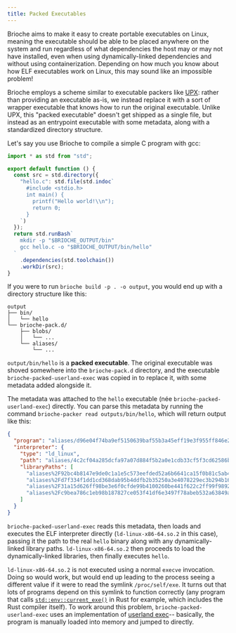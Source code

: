 ```yaml
---
title: Packed Executables
---
```


Brioche aims to make it easy to create portable executables on Linux, meaning the executable should be able to be placed anywhere on the system and run regardless of what dependencies the host may or may not have installed, even when using dynamically-linked dependencies and without using containerization. Depending on how much you know about how ELF executables work on Linux, this may sound like an impossible problem!

Brioche employs a scheme similar to executable packers like [UPX](https://upx.github.io/): rather than providing an executable as-is, we instead replace it with a sort of wrapper executable that knows how to run the original executable. Unlike UPX, this "packed executable" doesn't get shipped as a single file, but instead as an entrypoint executable with some metadata, along with a standardized directory structure.

Let's say you use Brioche to compile a simple C program with gcc:

```ts
import * as std from "std";

export default function () {
  const src = std.directory({
    "hello.c": std.file(std.indoc`
      #include <stdio.h>
      int main() {
        printf("Hello world!\\n");
        return 0;
      }
    `)
  });
  return std.runBash`
    mkdir -p "$BRIOCHE_OUTPUT/bin"
    gcc hello.c -o "$BRIOCHE_OUTPUT/bin/hello"
  `
    .dependencies(std.toolchain())
    .workDir(src);
}
```

If you were to run `brioche build -p . -o output`, you would end up with a directory structure like this:

```
output
├── bin/
│   └── hello
└── brioche-pack.d/
    ├── blobs/
    │   └── ...
    └── aliases/
        └── ...
```

`output/bin/hello` is a **packed executable**. The original executable was shoved somewhere into the `brioche-pack.d` directory, and the executable `brioche-packed-userland-exec` was copied in to replace it, with some metadata added alongside it.

The metadata was attached to the `hello` executable (née `brioche-packed-userland-exec`) directly. You can parse this metadata by running the command `brioche-packer read outputs/bin/hello`, which will return output like this:

```json
{
  "program": "aliases/d96e04f74ba9ef5150639baf55b3a45eff19e3f955ff846e2626b19807e0cf17.x/hello",
  "interpreter": {
    "type": "ld_linux",
    "path": "aliases/4c2cf04a285dcfa97a07d884f5b2a0e1cdb33cf5f3cd62586b749804010d1018.x/ld-linux-x86-64.so.2",
    "libraryPaths": [
      "aliases%2F92bc4b8147e9de0c1a1e5c573eefded52a6b6641ca15f0b81c5ab42b0f05bd24.x",
      "aliases%2Fd7f334f1dd1cd368dab95b4ddfb2b35250a3e4078229ec3b294b165eacdd46bf.x",
      "aliases%2F31a15d626ff98be3e6f0cfde99b4100260be441f622c2ff99f9892ce31372b3f.x",
      "aliases%2Fc9bea786c1eb98b187827ce053f41df6e3497f78abeb532a63849ac9890dc944.x"
    ]
  }
}
```

`brioche-packed-userland-exec` reads this metadata, then loads and executes the ELF interpreter directly (`ld-linux-x86-64.so.2` in this case), passing it the path to the real `hello` binary along with any dynamically-linked library paths. `ld-linux-x86-64.so.2` then proceeds to load the dynamically-linked libraries, then finally executes `hello`.

`ld-linux-x86-64.so.2` is not executed using a normal `execve` invocation. Doing so would work, but would end up leading to the process seeing a different value if it were to read the symlink `/proc/self/exe`. It turns out that lots of programs depend on this symlink to function correctly (any program that calls [`std::env::current_exe()`](https://doc.rust-lang.org/stable/std/env/fn.current_exe.html) in Rust for example, which includes the Rust compiler itself). To work around this problem, `brioche-packed-userland-exec` uses an implementation of [userland exec](https://grugq.github.io/docs/ul_exec.txt)-- basically, the program is manually loaded into memory and jumped to directly.
